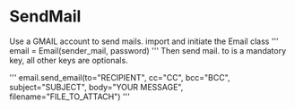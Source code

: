 # SendMail
Use a GMAIL account to send mails. 
import and initiate the Email class
'''
email = Email(sender_mail, password)
'''
Then send mail. 
to is a mandatory key, all other keys are optionals. 

'''
email.send_email(to="RECIPIENT",
                 cc="CC",
                 bcc="BCC",
                 subject="SUBJECT",
                 body="YOUR MESSAGE",
                 filename="FILE_TO_ATTACH")
 '''
